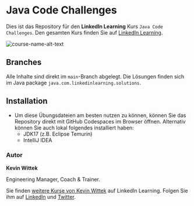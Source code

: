 # Java Code Challenges
Dies ist das Repository für den **LinkedIn Learning** Kurs `Java Code Challenges`. Den gesamten Kurs finden Sie auf [LinkedIn Learning][lil-course-url].

![course-name-alt-text][lil-thumbnail-url] 

## Branches

Alle Inhalte sind direkt im `main`-Branch abgelegt.
Die Lösungen finden sich im Java package `java.com.linkedinlearning.solutions`.

## Installation

* Um diese Übungsdateien am besten nutzen zu können, können Sie das Repository direkt mit GitHub Codespaces im Browser öffnen. Alternativ können Sie auch lokal folgendes installiert haben:
   - JDK17 (z.B. Eclipse Temurin)
   - IntelliJ IDEA



[0]: # (Replace these placeholder URLs with actual course URLs)

[lil-course-url]: https://www.linkedin.com/learning/
[lil-thumbnail-url]: http://

### Autor

**Kevin Wittek**

Engineering Manager, Coach & Trainer.

Sie finden [weitere Kurse von Kevin Wittek](https://www.linkedin.com/learning/instructors/kevin-wittek) auf LinkedIn Learning. Folgen Sie ihm auf [LinkedIn](https://www.linkedin.com/in/kevin-wittek?trk=lil_instructor) und [Twitter](https://twitter.com/kiview).